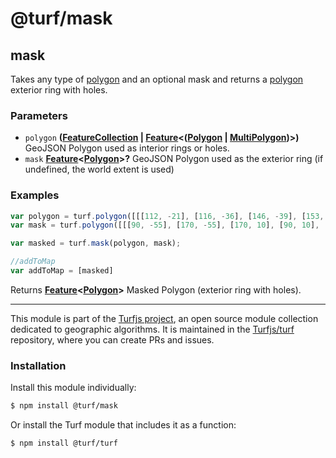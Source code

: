 # @turf/mask

<!-- Generated by documentation.js. Update this documentation by updating the source code. -->

## mask

Takes any type of [polygon][1] and an optional mask and returns a [polygon][1] exterior ring with holes.

### Parameters

*   `polygon` **([FeatureCollection][2] | [Feature][3]<([Polygon][4] | [MultiPolygon][5])>)** GeoJSON Polygon used as interior rings or holes.
*   `mask` **[Feature][3]<[Polygon][4]>?** GeoJSON Polygon used as the exterior ring (if undefined, the world extent is used)

### Examples

```javascript
var polygon = turf.polygon([[[112, -21], [116, -36], [146, -39], [153, -24], [133, -10], [112, -21]]]);
var mask = turf.polygon([[[90, -55], [170, -55], [170, 10], [90, 10], [90, -55]]]);

var masked = turf.mask(polygon, mask);

//addToMap
var addToMap = [masked]
```

Returns **[Feature][3]<[Polygon][4]>** Masked Polygon (exterior ring with holes).

[1]: https://tools.ietf.org/html/rfc7946#section-3.1.6

[2]: https://tools.ietf.org/html/rfc7946#section-3.3

[3]: https://tools.ietf.org/html/rfc7946#section-3.2

[4]: https://tools.ietf.org/html/rfc7946#section-3.1.6

[5]: https://tools.ietf.org/html/rfc7946#section-3.1.7

<!-- This file is automatically generated. Please don't edit it directly:
if you find an error, edit the source file (likely index.js), and re-run
./scripts/generate-readmes in the turf project. -->

---

This module is part of the [Turfjs project](http://turfjs.org/), an open source
module collection dedicated to geographic algorithms. It is maintained in the
[Turfjs/turf](https://github.com/Turfjs/turf) repository, where you can create
PRs and issues.

### Installation

Install this module individually:

```sh
$ npm install @turf/mask
```

Or install the Turf module that includes it as a function:

```sh
$ npm install @turf/turf
```
